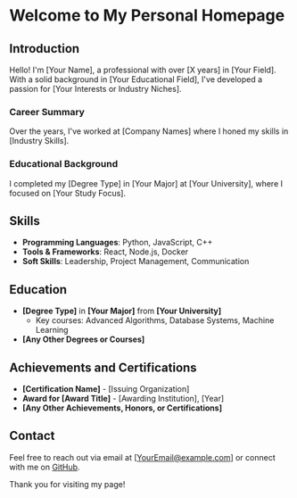 # Welcome to My Personal Homepage

## Introduction
Hello! I'm [Your Name], a professional with over [X years] in [Your Field]. With a solid background in [Your Educational Field], I've developed a passion for [Your Interests or Industry Niches].

### Career Summary
Over the years, I've worked at [Company Names] where I honed my skills in [Industry Skills].

### Educational Background
I completed my [Degree Type] in [Your Major] at [Your University], where I focused on [Your Study Focus].

## Skills
- **Programming Languages**: Python, JavaScript, C++
- **Tools & Frameworks**: React, Node.js, Docker
- **Soft Skills**: Leadership, Project Management, Communication

## Education
- **[Degree Type]** in **[Your Major]** from **[Your University]**
  - Key courses: Advanced Algorithms, Database Systems, Machine Learning
- **[Any Other Degrees or Courses]**

## Achievements and Certifications
- **[Certification Name]** - [Issuing Organization]
- **Award for [Award Title]** - [Awarding Institution], [Year]
- **[Any Other Achievements, Honors, or Certifications]**

## Contact
Feel free to reach out via email at [YourEmail@example.com] or connect with me on [GitHub](https://github.com/YourUsername).

Thank you for visiting my page!
